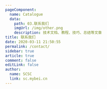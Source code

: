 ```yaml
---
pageComponent:
  name: Catalogue
  data:
    path: 03.联系我们
    imgUrl: /img/other.png
    description: 技术文档、教程、技巧、总结等文章
title: 联系我们
date: 2020-03-11 21:50:55
permalink: /contact/
sidebar: true
article: true
comment: false
editLink: false
author:
  name: SCSC
  link: sc.mybei.cn
---
```

